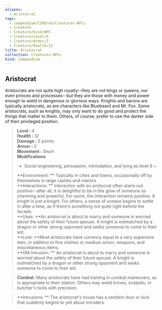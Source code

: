 ```yaml
---
aliases:
  - Aristocrat
tags:
  - Compendium/CSRD/en/Creatures-NPCs
  - Creature
  - Creature/Kind/NPC
  - Creature/Level/4
  - Creature/Armor/2
  - Creature/Health/12
title: Aristocrat
collection: Creatures-NPCs
kind: Compendium
---
```

## Aristocrat  
Aristocrats are not quite high royalty--they are not kings or queens, nor even princes and princesses--but they are those with money and power enough to wield in dangerous or glorious ways. Knights and barons are typically aristocrats, as are characters like Bluebeard and Mr. Fox. Some aristocrats, such as knights, may only want to do good and protect the things that matter to them. Others, of course, prefer to use the darker side of their privileged position.  

  
> **Level :** 4  
> **Health :** 12  
> **Damage :** 5 points  
> **Armor :** 2  
> **Movement :** Short  
> **Modifications**  
>- Social engineering, persuasion, intimidation, and lying as level 6 >
>  
> **Environment: ** Typically in cities and towns, occasionally off by themselves in large castles and manors  
> **Interactions: ** Interaction with an aristocrat often starts out positive--after all, it is delightful to be in the glow of someone so charming and powerful. For some, the interaction remains positive. A knight is just a knight. For others, a sense of unease begins to settle in after a time, as if there's something not quite right behind the facade.  
> **Uses: **An aristocrat is about to marry and someone is worried about the safety of their future spouse. A knight is outmatched by a dragon or other strong opponent and seeks someone to come to their aid.  
> **Loot: **Most aristocrats have currency equal to a very expensive item, in addition to fine clothes or medium armor, weapons, and miscellaneous items.  
> **GM Intrusion: ** An aristocrat is about to marry and someone is worried about the safety of their future spouse. A knight is outmatched by a dragon or other strong opponent and seeks someone to come to their aid.  

> **Combat:** 
> Many aristocrats have had training in combat maneuvers, as is appropriate to their station. Others may wield knives, scalpels, or butcher's tools with precision.  
  

> **Intrusions: ** 
> The aristocrat's house has a sentient door or lock that suddenly begins to yell about intruders.  
